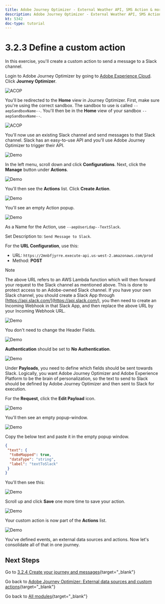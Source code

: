 ```yaml
---
title: Adobe Journey Optimizer - External Weather API, SMS Action & more - Define Custom Actions
description: Adobe Journey Optimizer - External Weather API, SMS Action & more - Define Custom Actions
kt: 5342
doc-type: tutorial
---
```

# 3.2.3 Define a custom action

In this exercise, you'll create a custom action to send a message to a Slack channel.

Login to Adobe Journey Optimizer by going to [Adobe Experience Cloud](https://experience.adobe.com). Click **Journey Optimizer**.

![ACOP](./../../../../modules/delivery-activation/ajo-b2c/ajob2c-1/images/acophome.png)

You'll be redirected to the **Home**  view in Journey Optimizer. First, make sure you're using the correct sandbox. The sandbox to use is called `--aepSandboxName--`. You'll then be in the **Home** view of your sandbox `--aepSandboxName--`.

![ACOP](./../../../../modules/delivery-activation/ajo-b2c/ajob2c-1/images/acoptriglp.png)

You'll now use an existing Slack channel and send messages to that Slack channel. Slack has an easy-to-use API and you'll use Adobe Journey Optimizer to trigger their API.

![Demo](./images/slack.png)

In the left menu, scroll down and click **Configurations**. Next, click the **Manage** button under **Actions**.

![Demo](./images/menuactions.png)

You'll then see the **Actions** list. Click **Create Action**.

![Demo](./images/acthome.png)

You'll see an empty Action popup.

![Demo](./images/emptyact.png)

As a Name for the Action, use `--aepUserLdap--TextSlack`.

Set Description to: `Send Message to Slack`.

For the **URL Configuration**, use this:

- URL: `https://2mnbfjyrre.execute-api.us-west-2.amazonaws.com/prod`
- Method: **POST**

>[!NOTE]
>
>The above URL refers to an AWS Lambda function which will then forward your request to the Slack channel as mentioned above. This is done to protect access to an Adobe-owned Slack channel. If you have your own Slack channel, you should create a Slack App through [https://api.slack.com/](https://api.slack.com/), you then need to create an Incoming Webhook in that Slack App, and then replace the above URL by your Incoming Webhook URL.

![Demo](./images/slackname.png)

You don't need to change the Header Fields.

![Demo](./images/slackurl.png)

**Authentication** should be set to **No Authentication**.

![Demo](./images/slackauth.png)

Under **Payloads**, you need to define which fields should be sent towards Slack. Logically, you want Adobe Journey Optimizer and Adobe Experience Platform to be the brain of personalization, so the text to send to Slack should be defined by Adobe Journey Optimizer and then sent to Slack for execution.

For the **Request**, click the **Edit Payload** icon.

![Demo](./images/slackmsgp.png)

You'll then see an empty popup-window.

![Demo](./images/slackmsgpopup.png)

Copy the below text and paste it in the empty popup window.

```json
{
 "text": {
  "toBeMapped": true,
  "dataType": "string",
  "label": "textToSlack"
 }
}
```

You'll then see this:

![Demo](./images/slackmsgpopup1.png)

Scroll up and click **Save** one more time to save your action.

![Demo](./images/slackmsgpopup3.png)

Your custom action is now part of the **Actions** list.

![Demo](./images/slackdone.png)

You've defined events, an external data sources and actions. Now let's consolidate all of that in one journey.

## Next Steps

Go to [3.2.4 Create your journey and messages](./ex4.md){target="_blank"}

Go back to [Adobe Journey Optimizer: External data sources and custom actions](journey-orchestration-external-weather-api-sms.md){target="_blank"}

Go back to [All modules](./../../../../overview.md){target="_blank"}